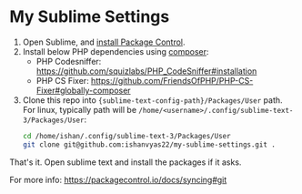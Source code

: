 # My Sublime Settings

1. Open Sublime, and [install Package Control](https://packagecontrol.io/installation).
2. Install below PHP dependencies using [composer](https://getcomposer.org/download/):
    - PHP Codesniffer: https://github.com/squizlabs/PHP_CodeSniffer#installation
    - PHP CS Fixer: https://github.com/FriendsOfPHP/PHP-CS-Fixer#globally-composer
3. Clone this repo into `{sublime-text-config-path}/Packages/User` path. For linux, typically path will be `/home/<username>/.config/sublime-text-3/Packages/User`:
    ```bash
    cd /home/ishan/.config/sublime-text-3/Packages/User
    git clone git@github.com:ishanvyas22/my-sublime-settings.git .
    ```

That's it. Open sublime text and install the packages if it asks.

For more info: https://packagecontrol.io/docs/syncing#git
